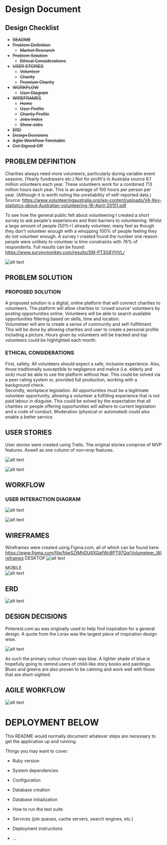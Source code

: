 # Design Document
## Design Checklist
* ~~README~~
* ~~Problem Definition~~  
  * ~~Market Research~~
* ~~Problem Solution~~  
  * ~~Ethical Considerations~~
* ~~USER STORIES~~
  * ~~Volunteer~~  
  * ~~Charity~~  
  * ~~Premium Charity~~  
* ~~WORKFLOW~~
  * ~~User Diagram~~
* ~~WIREFRAMES~~
  * ~~Home~~  
  * ~~User Profile~~  
  * ~~Charity Profile~~  
  * ~~Jobs Index~~  
  * ~~Show Jobs~~  
* ~~ERD~~
* ~~Design Decisions~~
* ~~Agile Workflow Timetable~~
* ~~Get Signed Off~~

## PROBLEM DEFINITION

  Charities always need more volunteers, particularly during variable event seasons. (Yearly fundraisers etc.) Not for profit's in Australia source 6.1 million volunteers each year. These volunteers work for a combined 713 million hours each year. This is an average of 100 hours per person per year. (Although it is worth noting the unreliability of self-reported data.)
  Source: https://www.volunteeringaustralia.org/wp-content/uploads/VA-Key-statistics-about-Australian-volunteering-16-April-20151.pdf

  To see how the general public felt about volunteering I created a short survey to ask people's experiences and their barriers to volunteering. Whilst a large amount of people (50%+) already volunteer, many feel as though they don't volunteer enough with a whopping 100% of people feeling they do not volunteer enough. A survey I created found the number one reason people were unlikely to volunteer is time constraints with 76% of respondents.
  Full results can be found: https://www.surveymonkey.com/results/SM-PT3G8YHVL/

  ![alt text][survey_pic]

  [survey_pic]:docs/images/survey.png "Survey Results"


## PROBLEM SOLUTION
### PROPOSED SOLUTION
  A proposed solution is a digital, online platform that will connect charities to volunteers. The platform will allow charities to 'crowd source' volunteers by posting opportunities online. Volunteers will be able to search available opportunities filtering based on skills, time and location.  
  Volumeteer will aim to create a sense of community and self-fulfillment. This will be done by allowing charities and user to create a personal profile including a picture. Hours given by volunteers will be tracked and top volunteers could be highlighted each month.

### ETHICAL CONSIDERATIONS  
  First, safety. All volunteers should expect a safe, inclusive experience. Also, those traditionally susceptible to negligence and malice (i.e. elderly and sick) must be able to use the platform without fear. This could be solved via a peer-rating system or, provided full production, working with a background check.  
  Secondly, workplace legislation. All opportunities must be a legitimate volunteer opportunity, allowing a volunteer a fulfilling experience that is not paid labour in disguise. This could be solved by the expectation that all charities or people offering opportunities will adhere to current legislation and a code of conduct. Moderation (physical or automated) could also enable a better service.

## USER STORIES
  User stories were created using Trello. The original stories comprise of MVP features. Aswell as one column of non-mvp features.

![alt text][userStories]

[userStories]:docs/images/userStories.png "User Stories for project"

![alt text][userStoriesExtra]

[userStoriesExtra]:docs/images/userStoriesExtra.PNG "Non-MVP User Stories for project"
## WORKFLOW
### USER INTERACTION DIAGRAM
![alt text][volunteerFlow]

[volunteerFlow]:docs/images/volunteerFlow.png "Volunteer flow for project"

![alt text][charityFlow]

[charityFlow]:docs/images/charityFlow.png "charityFlow for project"

## WIREFRAMES

   Wireframes were created using Figma.com, all of which can be found here: https://www.figma.com/file/fdwSZtMhDU6XQafWcBPT97Qq/Volumeteer_Wireframes
   DESKTOP
   ![alt text][wireframe]

   [wireframe]:docs/images/wireframes.png "Wireframes for project"

   MOBILE  
   ![alt text][wireframes]

   [wireframes]:docs/images/mobileUserWireframe.PNG "Mobile Wireframes for project"


## ERD
![alt text][erd_pic]

[erd_pic]:docs/images/erd.PNG "ERD"


## DESIGN DECISIONS

   Pinterest.com.au was originally used to help find inspiration for a general design.
   A quote from the Lorax was the largest piece of inspiration design wise.

   ![alt text][lorax_pic]

   [lorax_pic]:docs/images/lorax.PNG "Lorax"
   As such the primary colour chosen was blue. A lighter shade of blue is hopefully going to remind users of child-like story books and paintings. Blues and greens are also proven to be calming and work well with those that are short-sighted.

## AGILE WORKFLOW
   ![alt text][agile_pic]

   [agile_pic]:docs/images/agileFlow.PNG "Agile Timetable"




# DEPLOYMENT BELOW
This README would normally document whatever steps are necessary to get the
application up and running.

Things you may want to cover:

* Ruby version

* System dependencies

* Configuration

* Database creation

* Database initialization

* How to run the test suite

* Services (job queues, cache servers, search engines, etc.)

* Deployment instructions

* ...
